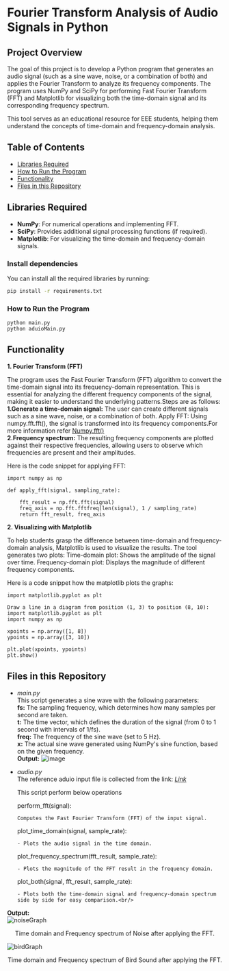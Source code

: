 # Fourier Transform Analysis of Audio Signals in Python

## Project Overview

The goal of this project is to develop a Python program that generates an audio signal (such as a sine wave, noise, or a combination of both) and applies the Fourier Transform to analyze its frequency components. The program uses NumPy and SciPy for performing Fast Fourier Transform (FFT) and Matplotlib for visualizing both the time-domain signal and its corresponding frequency spectrum.

This tool serves as an educational resource for EEE students, helping them understand the concepts of time-domain and frequency-domain analysis.

## Table of Contents
- [Libraries Required](#libraries-required)
- [How to Run the Program](#how-to-run-the-program)
- [Functionality](#functionality)
- [Files in this Repository](#files-in-this-repository)
  
## Libraries Required

- **NumPy**: For numerical operations and implementing FFT.
- **SciPy**: Provides additional signal processing functions (if required).
- **Matplotlib**: For visualizing the time-domain and frequency-domain signals.

### Install dependencies
You can install all the required libraries by running:

```bash
pip install -r requirements.txt
```
### How to Run the Program
```
python main.py
python aduioMain.py
```
## Functionality
**1. Fourier Transform (FFT)**

   The program uses the Fast Fourier Transform (FFT) algorithm to convert the time-domain signal into its frequency-domain representation. This is essential for analyzing the different frequency components of the signal, making it easier to understand the underlying patterns.Steps are as follows:
    <br>**1.Generate a time-domain signal:** The user can create different signals such as a sine wave, noise, or a combination of both.
    Apply FFT: Using numpy.fft.fft(), the signal is transformed into its frequency components.For more information refer [Numpy.fft()](https://numpy.org/doc/stable/reference/generated/numpy.fft.fft.html)
    <br>**2.Frequency spectrum:** The resulting frequency components are plotted against their respective frequencies, allowing users to observe which frequencies are present and their amplitudes.

Here is the code snippet for applying FFT:
```
import numpy as np

def apply_fft(signal, sampling_rate):
    
    fft_result = np.fft.fft(signal)
    freq_axis = np.fft.fftfreq(len(signal), 1 / sampling_rate)
    return fft_result, freq_axis
```
**2. Visualizing with Matplotlib**

To help students grasp the difference between time-domain and frequency-domain analysis, Matplotlib is used to visualize the results. The tool generates two plots:
Time-domain plot: Shows the amplitude of the signal over time.
Frequency-domain plot: Displays the magnitude of different frequency components.

Here is a code snippet how the matplotlib plots the graphs:
```
import matplotlib.pyplot as plt

Draw a line in a diagram from position (1, 3) to position (8, 10):
import matplotlib.pyplot as plt
import numpy as np

xpoints = np.array([1, 8])
ypoints = np.array([3, 10])

plt.plot(xpoints, ypoints)
plt.show()
```
## Files in this Repository
* _main.py_ <br>
This script generates a sine wave with the following parameters:<br>
    **fs:** The sampling frequency, which determines how many samples per second are taken.<br>
    **t:** The time vector, which defines the duration of the signal (from 0 to 1 second with intervals of 1/fs).<br>
    **freq:** The frequency of the sine wave (set to 5 Hz).<br>
   **x:** The actual sine wave generated using NumPy's sine function, based on the given frequency.<br/>
**Output:**
  ![image](https://github.com/user-attachments/assets/f9be8eba-1984-4499-891f-cd1c820b1b38)

* _audio.py_ <br>
  The reference aduio input file is collected from the link: [_Link_](https://xeno-canto.org/)<br>
  
  This script perform below operations

    perform_fft(signal):
  
      Computes the Fast Fourier Transform (FFT) of the input signal.

    plot_time_domain(signal, sample_rate):

      - Plots the audio signal in the time domain.

    plot_frequency_spectrum(fft_result, sample_rate):

      - Plots the magnitude of the FFT result in the frequency domain.

    plot_both(signal, fft_result, sample_rate):

      - Plots both the time-domain signal and frequency-domain spectrum side by side for easy comparison.<br/>
**Output:** <br>
    ![noiseGraph](https://github.com/user-attachments/assets/00484a46-8d5a-4023-a0b9-ff1d3e0085fb)
        <p style="text-align: center;">Time domain and Frequency spectrum of Noise after applying the FFT.</p>
    ![birdGraph](https://github.com/user-attachments/assets/c54efa54-fa6e-4cb4-b08b-c90f325f98fd)
        <p style="text-align: center;">Time domain and Frequency spectrum of Bird Sound after applying the FFT.</p>
        

